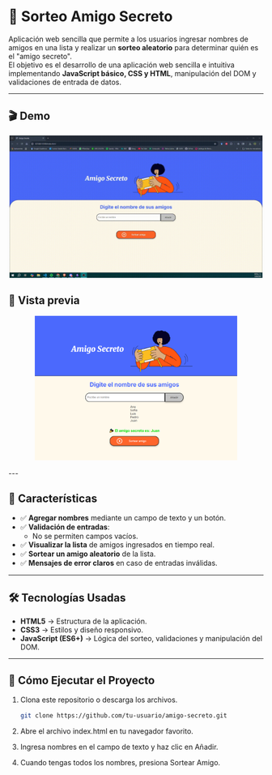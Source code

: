 # 🎁 Sorteo Amigo Secreto

Aplicación web sencilla que permite a los usuarios ingresar nombres de amigos en una lista y realizar un **sorteo aleatorio** para determinar quién es el "amigo secreto".  
El objetivo es el desarrollo de una aplicación web sencilla e intuitiva implementando **JavaScript básico, CSS y HTML**, manipulación del DOM y validaciones de entrada de datos.

---
## 🎬 Demo 

<p align="center">
  <img src="./assets/Demo.gif" alt="Demo Amigo Secreto" width="500">
</p>

## 📸 Vista previa

<p align="center">
  <img src="./assets/amigoSecreto_miniatura.PNG" alt="Miniatura del proyecto" width="400">
</p>
---


## 📌 Características

- ✅ **Agregar nombres** mediante un campo de texto y un botón.
- ✅ **Validación de entradas**:
  - No se permiten campos vacíos.  
- ✅ **Visualizar la lista** de amigos ingresados en tiempo real.
- ✅ **Sortear un amigo aleatorio** de la lista.
- ✅ **Mensajes de error claros** en caso de entradas inválidas.

---

## 🛠️ Tecnologías Usadas

- **HTML5** → Estructura de la aplicación.  
- **CSS3** → Estilos y diseño responsivo.  
- **JavaScript (ES6+)** → Lógica del sorteo, validaciones y manipulación del DOM.  

---

## 🚀 Cómo Ejecutar el Proyecto

1. Clona este repositorio o descarga los archivos.
   ```bash
   git clone https://github.com/tu-usuario/amigo-secreto.git
2. Abre el archivo index.html en tu navegador favorito.

3. Ingresa nombres en el campo de texto y haz clic en Añadir.

4. Cuando tengas todos los nombres, presiona Sortear Amigo.
